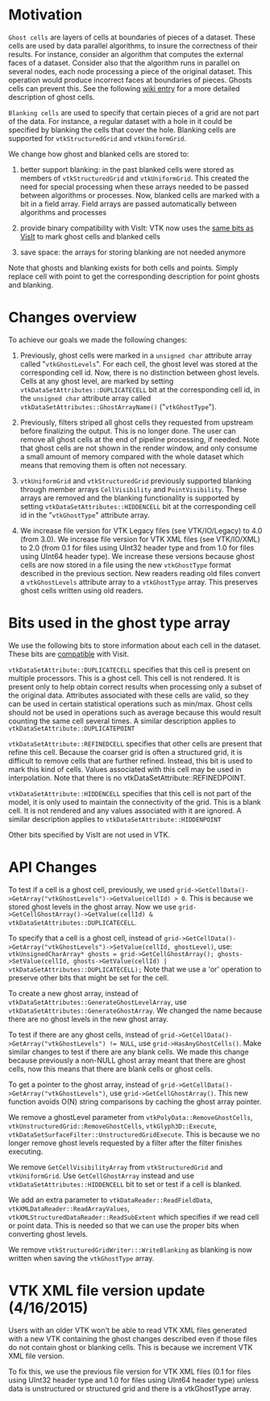 # Motivation

`Ghost cells` are layers of cells at boundaries of pieces of a
dataset. These cells are used by data parallel algorithms, to insure
the correctness of their results. For instance, consider an algorithm
that computes the external faces of a dataset. Consider also that the
algorithm runs in parallel on several nodes, each node processing a
piece of the original dataset. This operation would produce incorrect
faces at boundaries of pieces. Ghosts cells can prevent this. See the
following [wiki entry](http://www.vtk.org/Wiki/VTK/Parallel_Pipeline)
for a more detailed description of ghost cells.

`Blanking cells` are used to specify that certain pieces of a grid
are not part of the data. For instance, a regular dataset with a hole
in it could be specified by blanking the cells that cover the
hole. Blanking cells are supported for `vtkStructuredGrid` and `vtkUniformGrid`.

We change how ghost and blanked cells are stored to:

1. better support blanking: in the past blanked cells were stored as
   members of `vtkStructuredGrid` and `vtkUniformGrid`. This
   created the need for special processing when these arrays needed to
   be passed between algorithms or processes. Now, blanked cells are
   marked with a bit in a field array. Field arrays are passed
   automatically between algorithms and processes

2. provide binary compatibility with VisIt: VTK now uses the
   [same bits as VisIt](http://www.visitusers.org/index.php?title=Representing_ghost_data)
   to mark ghost cells and blanked cells

3. save space: the arrays for storing blanking are not needed anymore

Note that ghosts and blanking exists for both cells and points. Simply
replace cell with point to get the corresponding description for point
ghosts and blanking.

# Changes overview

To achieve our goals we made the following changes:

1. Previously, ghost cells were marked in a `unsigned char`
   attribute array called "`vtkGhostLevels`". For each cell, the
   ghost level was stored at the corresponding cell id. Now, there is
   no distinction between ghost levels. Cells at any ghost level, are
   marked by setting `vtkDataSetAttributes::DUPLICATECELL` bit at
   the corresponding cell id, in the `unsigned char` attribute
   array called `vtkDataSetAttributes::GhostArrayName()`
   ("`vtkGhostType`").

2. Previously, filters striped all ghost cells they requested from
   upstream before finalizing the output. This is no longer done. The
   user can remove all ghost cells at the end of pipeline processing,
   if needed. Note that ghost cells are not shown in the render
   window, and only consume a small amount of memory compared with the
   whole dataset which means that removing them is often not
   necessary.

3. `vtkUniformGrid` and `vtkStructuredGrid` previously
   supported blanking through member arrays `CellVisibility` and
   `PointVisibility`. These arrays are removed and the blanking
   functionality is supported by setting
   `vtkDataSetAttributes::HIDDENCELL` bit at the corresponding
   cell id in the "`vtkGhostType`" attribute array.

4. We increase file version for VTK Legacy files (see VTK/IO/Legacy)
   to 4.0 (from 3.0). We increase file version for VTK XML files (see
   VTK/IO/XML) to 2.0 (from 0.1 for files using UInt32 header type and
   from 1.0 for files using UInt64 header type). We increase these
   versions because ghost cells are now stored in a file using the new
   `vtkGhostType` format described in the previous section.  New
   readers reading old files convert a `vtkGhostLevels` attribute
   array to a `vtkGhostType` array. This preserves ghost cells
   written using old readers.

# Bits used in the ghost type array

We use the following bits to store information about each cell in the
dataset. These bits are
[compatible](http://www.visitusers.org/index.php?title=Representing_ghost_data)
with Visit.

`vtkDataSetAttribute::DUPLICATECELL` specifies that this cell is
present on multiple processors. This is a ghost cell. This cell is not
rendered. It is present only to help obtain correct results when
processing only a subset of the original data. Attributes associated
with these cells are valid, so they can be used in certain statistical
operations such as min/max. Ghost cells should not be used in
operations such as average because this would result counting the same
cell several times. A similar description applies to
`vtkDataSetAttribute::DUPLICATEPOINT`

`vtkDataSetAttribute::REFINEDCELL` specifies that other cells are
present that refine this cell. Because the coarser grid is often a
structured grid, it is difficult to remove cells that are further
refined. Instead, this bit is used to mark this kind of cells. Values
associated with this cell may be used in interpolation. Note that
there is no vtkDataSetAttribute::REFINEDPOINT.

`vtkDataSetAttribute::HIDDENCELL` specifies that this cell is not
part of the model, it is only used to maintain the connectivity of the
grid. This is a blank cell. It is not rendered and any values
associated with it are ignored. A similar description applies to
`vtkDataSetAttribute::HIDDENPOINT`

Other bits specified by VisIt are not used in VTK.

# API Changes

To test if a cell is a ghost cell, previously, we used
`grid->GetCellData()->GetArray("vtkGhostLevels")->GetValue(cellId) >
0`. This is because we stored ghost levels in the ghost array. Now
we use `grid->GetCellGhostArray()->GetValue(cellId) &
vtkDataSetAttributes::DUPLICATECELL`.

To specify that a cell is a ghost cell, instead of
`grid->GetCellData()->GetArray("vtkGhostLevels")->SetValue(cellId,
ghostLevel)`, use: ` vtkUnsignedCharArray* ghosts =
grid->GetCellGhostArray(); ghosts->SetValue(cellId,
ghosts->GetValue(cellId) | vtkDataSetAttributes::DUPLICATECELL); `
Note that we use a 'or' operation to preserve other bits that might be
set for the cell.

To create a new ghost array, instead of
`vtkDataSetAttributes::GenerateGhostLevelArray`, use
`vtkDataSetAttributes::GenerateGhostArray`. We changed the name
because there are no ghost levels in the new ghost array.

To test if there are any ghost cells, instead of
`grid->GetCellData()->GetArray("vtkGhostLevels") != NULL`, use
`grid->HasAnyGhostCells()`. Make similar changes to test if there
are any blank cells. We made this change because previously a non-NULL
ghost array meant that there are ghost cells, now this means that
there are blank cells or ghost cells.

To get a pointer to the ghost array, instead of
`grid->GetCellData()->GetArray("vtkGhostLevels")`, use
`grid->GetCellGhostArray()`. This new function avoids O(N) string
comparisons by caching the ghost array pointer.

We remove a ghostLevel parameter from
`vtkPolyData::RemoveGhostCells`,
`vtkUnstructuredGrid::RemoveGhostCells`,
`vtkGlyph3D::Execute`,
`vtkDataSetSurfaceFilter::UnstructuredGridExecute`. This is
because we no longer remove ghost levels requested by a filter after
the filter finishes executing.

We remove `GetCellVisibilityArray` from `vtkStructuredGrid`
and `vtkUniformGrid`. Use `GetCellGhostArray` instead and use
`vtkDataSetAttributes::HIDDENCELL` bit to set or test if a cell is
blanked.

We add an extra parameter to `vtkDataReader::ReadFieldData`,
`vtkXMLDataReader::ReadArrayValues`,
`vtkXMLStructuredDataReader::ReadSubExtent` which specifies if we
read cell or point data. This is needed so that we can use the proper
bits when converting ghost levels.

We remove `vtkStructuredGridWriter:::WriteBlanking` as blanking is
now written when saving the `vtkGhostType` array.

# VTK XML file version update (4/16/2015)

Users with an older VTK won't be able to read VTK XML files generated
with a new VTK containing the ghost changes described even if those
files do not contain ghost or blanking cells. This is because we
increment VTK XML file version.

To fix this, we use the previous file version for VTK XML files (0.1
for files using UInt32 header type and 1.0 for files using UInt64
header type) unless data is unstructured or structured grid and there
is a vtkGhostType array.
